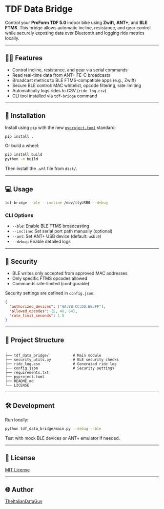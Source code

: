# TDF Data Bridge

Control your **ProForm TDF 5.0** indoor bike using **Zwift**, **ANT+**, and **BLE FTMS**. This bridge allows automatic incline, resistance, and gear control while securely exposing data over Bluetooth and logging ride metrics locally.

---

## 🚴‍♂️ Features

- Control incline, resistance, and gear via serial commands
- Read real-time data from ANT+ FE-C broadcasts
- Broadcast metrics to BLE FTMS-compatible apps (e.g., Zwift)
- Secure BLE control: MAC whitelist, opcode filtering, rate limiting
- Automatically logs rides to CSV (`ride_log.csv`)
- CLI tool installed via `tdf-bridge` command

---

## 🔧 Installation

Install using `pip` with the new [`pyproject.toml`](https://peps.python.org/pep-0621/) standard:

```bash
pip install .
```

Or build a wheel:

```bash
pip install build
python -m build
```

Then install the `.whl` file from `dist/`.

---

## 💻 Usage

```bash
tdf-bridge --ble --incline /dev/ttyUSB0 --debug
```

### CLI Options
- `--ble`: Enable BLE FTMS broadcasting
- `--incline`: Set serial port path manually (optional)
- `--ant`: Set ANT+ USB device (default: `usb:0`)
- `--debug`: Enable detailed logs

---

## 🔐 Security

- BLE writes only accepted from approved MAC addresses
- Only specific FTMS opcodes allowed
- Commands rate-limited (configurable)

Security settings are defined in `config.json`:

```json
{
  "authorized_devices": ["AA:BB:CC:DD:EE:FF"],
  "allowed_opcodes": [5, 48, 64],
  "rate_limit_seconds": 1.5
}
```

---

## 📁 Project Structure

```
.
├── tdf_data_bridge/           # Main module
├── security_utils.py          # BLE security checks
├── ride_log.csv               # Generated ride log
├── config.json                # Security settings
├── requirements.txt
├── pyproject.toml
├── README.md
└── LICENSE
```

---

## 🛠 Development

Run locally:

```bash
python tdf_data_bridge/main.py --debug --ble
```

Test with mock BLE devices or ANT+ emulator if needed.

---

## 📜 License

[MIT License](LICENSE)

---

## 🌐 Author

[TheItalianDataGuy](https://github.com/TheItalianDataGuy)